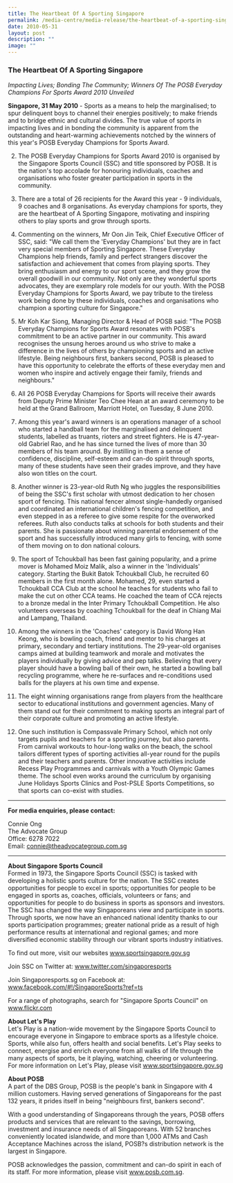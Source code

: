 ```yaml
---
title: The Heartbeat Of A Sporting Singapore
permalink: /media-centre/media-release/the-heartbeat-of-a-sporting-singapore/
date: 2010-05-31
layout: post
description: ""
image: ""
---
```

### **The Heartbeat Of A Sporting Singapore**

_Impacting Lives; Bonding The Community; Winners Of The POSB Everyday Champions For Sports Award 2010 Unveiled_

**Singapore, 31 May 2010** - Sports as a means to help the marginalised; to spur delinquent boys to channel their energies positively; to make friends and to bridge ethnic and cultural divides. The true value of sports in impacting lives and in bonding the community is apparent from the outstanding and heart-warming achievements notched by the winners of this year's POSB Everyday Champions for Sports Award.

2. The POSB Everyday Champions for Sports Award 2010 is organised by the Singapore Sports Council (SSC) and title sponsored by POSB. It is the nation's top accolade for honouring individuals, coaches and organisations who foster greater participation in sports in the community.

3. There are a total of 26 recipients for the Award this year - 9 individuals, 9 coaches and 8 organisations. As everyday champions for sports, they are the heartbeat of A Sporting Singapore, motivating and inspiring others to play sports and grow through sports.

4. Commenting on the winners, Mr Oon Jin Teik, Chief Executive Officer of SSC, said: "We call them the 'Everyday Champions' but they are in fact very special members of Sporting Singapore. These Everyday Champions help friends, family and perfect strangers discover the satisfaction and achievement that comes from playing sports. They bring enthusiasm and energy to our sport scene, and they grow the overall goodwill in our community. Not only are they wonderful sports advocates, they are exemplary role models for our youth. With the POSB Everyday Champions for Sports Award, we pay tribute to the tireless work being done by these individuals, coaches and organisations who champion a sporting culture for Singapore."

5. Mr Koh Kar Siong, Managing Director & Head of POSB said: "The POSB Everyday Champions for Sports Award resonates with POSB's commitment to be an active partner in our community. This award recognises the unsung heroes around us who strive to make a difference in the lives of others by championing sports and an active lifestyle. Being neighbours first, bankers second, POSB is pleased to have this opportunity to celebrate the efforts of these everyday men and women who inspire and actively engage their family, friends and neighbours."

6. All 26 POSB Everyday Champions for Sports will receive their awards from Deputy Prime Minister Teo Chee Hean at an award ceremony to be held at the Grand Ballroom, Marriott Hotel, on Tuesday, 8 June 2010.

7. Among this year's award winners is an operations manager of a school who started a handball team for the marginalised and delinquent students, labelled as truants, rioters and street fighters. He is 47-year-old Gabriel Rao, and he has since turned the lives of more than 30 members of his team around. By instilling in them a sense of confidence, discipline, self-esteem and can-do spirit through sports, many of these students have seen their grades improve, and they have also won titles on the court.

8. Another winner is 23-year-old Ruth Ng who juggles the responsibilities of being the SSC's first scholar with utmost dedication to her chosen sport of fencing. This national fencer almost single-handedly organised and coordinated an international children's fencing competition, and even stepped in as a referee to give some respite for the overworked referees. Ruth also conducts talks at schools for both students and their parents. She is passionate about winning parental endorsement of the sport and has successfully introduced many girls to fencing, with some of them moving on to don national colours.

9. The sport of Tchoukball has been fast gaining popularity, and a prime mover is Mohamed Moiz Malik, also a winner in the 'Individuals' category. Starting the Bukit Batok Tchoukball Club, he recruited 60 members in the first month alone. Mohamed, 29, even started a Tchoukball CCA Club at the school he teaches for students who fail to make the cut on other CCA teams. He coached the team of CCA rejects to a bronze medal in the Inter Primary Tchoukball Competition. He also volunteers overseas by coaching Tchoukball for the deaf in Chiang Mai and Lampang, Thailand.

10. Among the winners in the 'Coaches' category is David Wong Han Keong, who is bowling coach, friend and mentor to his charges at primary, secondary and tertiary institutions. The 29-year-old organises camps aimed at building teamwork and morale and motivates the players individually by giving advice and pep talks. Believing that every player should have a bowling ball of their own, he started a bowling ball recycling programme, where he re-surfaces and re-conditions used balls for the players at his own time and expense.

11. The eight winning organisations range from players from the healthcare sector to educational institutions and government agencies. Many of them stand out for their commitment to making sports an integral part of their corporate culture and promoting an active lifestyle.

12. One such institution is Compassvale Primary School, which not only targets pupils and teachers for a sporting journey, but also parents. From carnival workouts to hour-long walks on the beach, the school tailors different types of sporting activities all-year round for the pupils and their teachers and parents. Other innovative activities include Recess Play Programmes and carnivals with a Youth Olympic Games theme. The school even works around the curriculum by organising June Holidays Sports Clinics and Post-PSLE Sports Competitions, so that sports can co-exist with studies.

---

**For media enquiries, please contact:**
<br>

Connie Ong<br>
The Advocate Group<br>
Office: 6278 7022<br>
Email: [connie@theadvocategroup.com.sg](mailto:connie@theadvocategroup.com.sg)

---

**About Singapore Sports Council**<br>
Formed in 1973, the Singapore Sports Council (SSC) is tasked with developing a holistic sports culture for the nation. The SSC creates opportunities for people to excel in sports; opportunities for people to be engaged in sports as, coaches, officials, volunteers or fans; and opportunities for people to do business in sports as sponsors and investors. The SSC has changed the way Singaporeans view and participate in sports. Through sports, we now have an enhanced national identity thanks to our sports participation programmes; greater national pride as a result of high performance results at international and regional games; and more diversified economic stability through our vibrant sports industry initiatives.

To find out more, visit our websites www.sportsingapore.gov.sg

Join SSC on Twitter at: www.twitter.com/singaporesports

Join Singaporesports.sg on Facebook at: www.facebook.com/#!/SingaporeSports?ref=ts

For a range of photographs, search for "Singapore Sports Council" on www.flickr.com

**About Let's Play**
<br>
Let's Play is a nation-wide movement by the Singapore Sports Council to encourage everyone in Singapore to embrace sports as a lifestyle choice. Sports, while also fun, offers health and social benefits. Let's Play seeks to connect, energise and enrich everyone from all walks of life through the many aspects of sports, be it playing, watching, cheering or volunteering. For more information on Let's Play, please visit www.sportsingapore.gov.sg

**About POSB**<br>
A part of the DBS Group, POSB is the people's bank in Singapore with 4 million customers. Having served generations of Singaporeans for the past 132 years, it prides itself in being "neighbours first, bankers second".

With a good understanding of Singaporeans through the years, POSB offers products and services that are relevant to the savings, borrowing, investment and insurance needs of all Singaporeans. With 52 branches conveniently located islandwide, and more than 1,000 ATMs and Cash Acceptance Machines across the island, POSB?s distribution network is the largest in Singapore.

POSB acknowledges the passion, commitment and can-do spirit in each of its staff. For more information, please visit www.posb.com.sg.